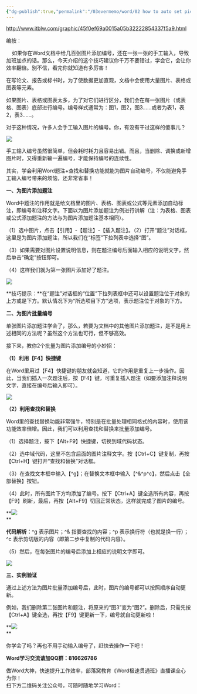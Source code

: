 ```yaml
---
{"dg-publish":true,"permalink":"/03evermemo/word/02 how to auto set picture 's number10秒，Word轻松为1000张图片自动编号/","dgPassFrontmatter":true,"noteIcon":"","created":"","updated":""}
---
```



http://www.itblw.com/graphic/45f0ef69a0015a05b32222854337f5a9.html


编按：

    如果你在Word文档中给几百张图片添加编号，还在一张一张的手工输入，导致加班加点的话。那么，今天介绍的这个技巧建议你千万不要错过，学会它，会让你效率翻倍。别不信，看完你就知道有多厉害！  

  

在写论文、报告或标书时，为了使数据更加直观，文档中会使用大量图片、表格或图表等元素。

如果图片、表格或图表太多，为了对它们进行区分，我们会在每一张图片（或表格、图表）底部进行编号。编号样式通常为：图1，图2，图3......或者为表1，表2，表3......。

对于这种情况，许多人会手工输入图片的编号。你，有没有干过这样的傻事儿？

![](http://www.itblw.com/ewebeditor/uploadfile/20200323173727742001.jpg)

手工输入编号虽然很简单，但会耗时耗力且容易出错。而且，当删除、调换或新增图片时，又得重新输一遍编号，才能保持编号的连续性。

其实，学会利用Word题注+查找和替换功能就能为图片自动编号，不仅能避免手工输入编号带来的烦恼，还非常省事！  
  

**一、为图片添加题注**

Word中题注的作用就是给文档里的图片、表格、图表或公式等元素添加自动标注，即编号和注释文字。下面以为图片添加题注为例进行讲解（注：为表格、图表或公式添加题注的方法与为图片添加题注基本相同）。

（1）选中图片，点击【引用】-【题注】-【插入题注】。（2）打开“题注”对话框，这里是为图片添加题注，所以我们在“标签”下拉列表中选择“图”。

（3）如果需要对图片设置说明信息，则在题注编号后面输入相应的说明文字，然后单击“确定”按钮即可。

（4）这样我们就为第一张图片添加好了题注。

**![](http://www.itblw.com/ewebeditor/uploadfile/20200323173749138.gif)**

**技巧提示：**在“题注”对话框的“位置”下拉列表框中还可以设置题注位于对象的上方或是下方。默认情况下为“所选项目下方”选项，表示题注位于对象的下方。  
  

**二、为图片批量编号**

单张图片添加题注学会了，那么，若要为文档中的其他图片添加题注，是不是用上述相同的方法呢？虽然这个方法也可行，但不够高效。

接下来，教你2个批量为图片添加编号的小妙招：

**（1）利用【F4】快捷键**

在Word里用过【F4】快捷键的朋友就会知道，它的作用是重复上一步操作。因此，当我们插入一次题注后，按【F4】键，可重复插入题注（如要添加注释说明文字，直接在编号后输入即可）。

**![](http://www.itblw.com/ewebeditor/uploadfile/20200323173757384.gif)**

**（2）利用查找和替换**

Word里的查找替换功能非常强牛，特别是在批量处理相同格式的内容时，使用该功能效率倍增。因此，我们可以利用查找和替换来批量添加编号。

（1）选择题注，按下【Alt+F9】快捷键，切换到域代码状态。

（2）选中域代码，这里不包含后面的图片注释文字。按【Ctrl+C】键复制，再按【Ctrl+H】键打开“查找和替换”对话框。

（3）在查找文本框中输入【^g】；在替换文本框中输入【^&^p^c】，然后点击【全部替换】按钮。

（4）此时，所有图片下方均添加了编号。按下【Ctrl+A】键全选所有内容，再按【F9】刷新，最后，再按【Alt+F9】切回正常状态，这样就完成了图片的编号。

**![](http://www.itblw.com/ewebeditor/uploadfile/20200323174025728.gif)  
**

**代码解析：**^g 表示图片；^& 指要查找的内容；^p 表示换行符（也就是换一行）；^c 表示剪切版的内容（即第二步中复制的代码内容）。

（5）然后，在每张图片的编号后添加上相应的说明文字即可。  
  

**![](http://www.itblw.com/ewebeditor/uploadfile/20200323173727222002.png)**

**三、实例验证**

通过上述方法为图片批量添加编号后，此时，图片的编号都可以按照顺序自动更新。

例如，我们删除第二张图片和题注，将原来的“图3”变为“图2”。删除后，只需先按【Ctrl+A】键全选，再按【F9】键更新一下，编号就自动更新啦！

**![](http://www.itblw.com/ewebeditor/uploadfile/20200323173816929.gif)  
**

你学会了吗？再也不用手动输入编号了，赶快去操作一下吧！  

**Word学习交流请加QQ群：816626786**

做Word大神，快速提升工作效率，部落窝教育《Word极速贯通班》直播课全心为你！  
扫下方二维码关注公众号，可随时随地学习Word：
